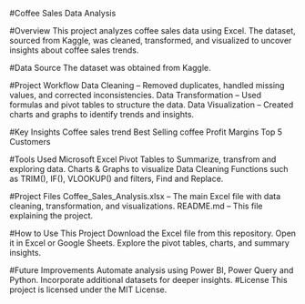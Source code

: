 #Coffee Sales Data Analysis

#Overview
This project analyzes coffee sales data using Excel. The dataset, sourced from Kaggle, was cleaned, transformed, and visualized to uncover insights about coffee sales trends.

#Data Source
The dataset was obtained from Kaggle.

#Project Workflow
Data Cleaning – Removed duplicates, handled missing values, and corrected inconsistencies.
Data Transformation – Used formulas and pivot tables to structure the data.
Data Visualization – Created charts and graphs to identify trends and insights.

#Key Insights
Coffee sales trend
Best Selling coffee 
Profit Margins 
Top 5 Customers

#Tools Used
Microsoft Excel
Pivot Tables to Summarize, transfrom and exploring data.
Charts & Graphs to visualize
Data Cleaning Functions such as TRIM(), IF(), VLOOKUP() and filters, Find and Replace.

#Project Files
Coffee_Sales_Analysis.xlsx – The main Excel file with data cleaning, transformation, and visualizations.
README.md – This file explaining the project.

#How to Use This Project
Download the Excel file from this repository.
Open it in Excel or Google Sheets.
Explore the pivot tables, charts, and summary insights.

#Future Improvements
Automate analysis using Power BI, Power Query and Python.
Incorporate additional datasets for deeper insights.
#License
This project is licensed under the MIT License.
